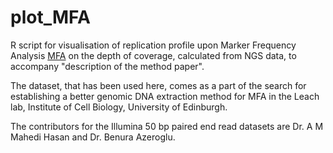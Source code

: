 # plot_MFA

R script for visualisation of replication profile upon Marker Frequency Analysis [MFA](https://github.com/AMMHasan/MFA) on the depth of coverage, calculated from NGS data, to accompany "description of the method paper".

The dataset, that has been used here, comes as a part of the search for establishing a better genomic DNA extraction method for MFA in the Leach lab, Institute of Cell Biology, University of Edinburgh.

The contributors for the Illumina 50 bp paired end read datasets are Dr. A M Mahedi Hasan and Dr. Benura Azeroglu.

